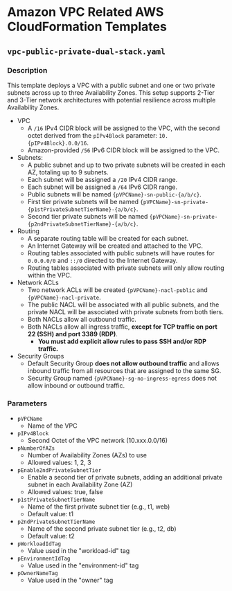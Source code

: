 # Amazon VPC Related AWS CloudFormation Templates

## `vpc-public-private-dual-stack.yaml`

### Description

This template deploys a VPC with a public subnet and one or two private subnets across up to three Availability Zones. This setup supports 2-Tier and 3-Tier network architectures with potential resilience across multiple Availability Zones.

- VPC
    - A `/16` IPv4 CIDR block will be assigned to the VPC, with the second octet derived from the `pIPv4Block` parameter: `10.{pIPv4Block}.0.0/16`.
    - Amazon-provided `/56` IPv6 CIDR block will be assigned to the VPC.
- Subnets:
    - A public subnet and up to two private subnets will be created in each AZ, totaling up to 9 subnets.
    - Each subnet will be assigned a `/20` IPv4 CIDR range.
    - Each subnet will be assigned a `/64` IPv6 CIDR range.
    - Public subnets will be named `{pVPCName}-sn-public-{a/b/c}`.
    - First tier private subnets will be named `{pVPCName}-sn-private-{p1stPrivateSubnetTierName}-{a/b/c}`.
    - Second tier private subnets will be named `{pVPCName}-sn-private-{p2ndPrivateSubnetTierName}-{a/b/c}`.
- Routing
    - A separate routing table will be created for each subnet.
    - An Internet Gateway will be created and attached to the VPC.
    - Routing tables associated with public subnets will have routes for `0.0.0.0/0` and `::/0` directed to the Internet Gateway.
    - Routing tables associated with private subnets will only allow routing within the VPC.
- Network ACLs
    - Two network ACLs will be created `{pVPCName}-nacl-public` and `{pVPCName}-nacl-private`.
    - The public NACL will be associated with all public subnets, and the private NACL will be associated with private subnets from both tiers.
    - Both NACLs allow all outbound traffic.
    - Both NACLs allow all ingress traffic, **except for TCP traffic on port 22 (SSH) and port 3389 (RDP)**.
        - **You must add explicit allow rules to pass SSH and/or RDP traffic.**
- Security Groups
    - Default Security Group **does not allow outbound traffic** and allows inbound traffic from all resources that are assigned to the same SG.
    - Security Group named `{pVPCName}-sg-no-ingress-egress` does not allow inbound or outbound traffic.

### Parameters

- `pVPCName`
    - Name of the VPC
- `pIPv4Block`
    - Second Octet of the VPC network (10.xxx.0.0/16)
- `pNumberOfAZs`
    - Number of Availability Zones (AZs) to use
    - Allowed values: 1, 2, 3
- `pEnable2ndPrivateSubnetTier`
    - Enable a second tier of private subnets, adding an additional private subnet in each Availability Zone (AZ)
    - Allowed values: true, false
- `p1stPrivateSubnetTierName`
    - Name of the first private subnet tier (e.g., t1, web)
    - Default value: t1
- `p2ndPrivateSubnetTierName`
    - Name of the second private subnet tier (e.g., t2, db)
    - Default value: t2
- `pWorkloadIdTag`
    - Value used in the "workload-id" tag
- `pEnvironmentIdTag`
    - Value used in the "environment-id" tag
- `pOwnerNameTag`
    - Value used in the "owner" tag
